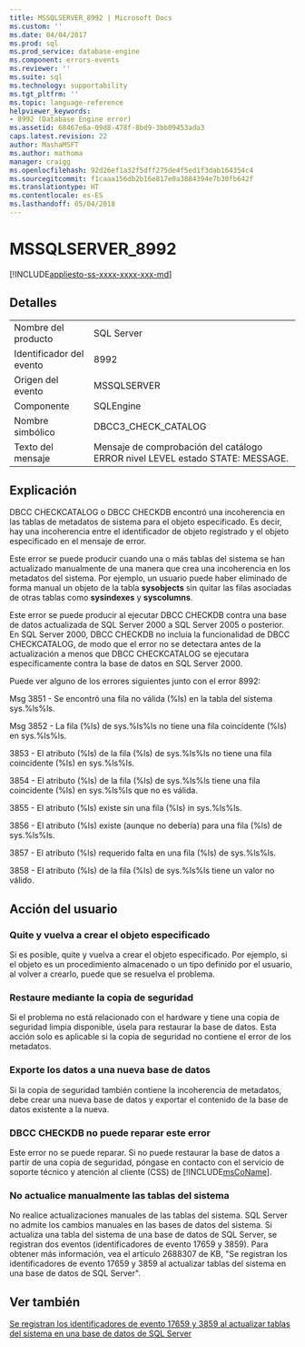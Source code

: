 ```yaml
---
title: MSSQLSERVER_8992 | Microsoft Docs
ms.custom: ''
ms.date: 04/04/2017
ms.prod: sql
ms.prod_service: database-engine
ms.component: errors-events
ms.reviewer: ''
ms.suite: sql
ms.technology: supportability
ms.tgt_pltfrm: ''
ms.topic: language-reference
helpviewer_keywords:
- 8992 (Database Engine error)
ms.assetid: 68467e6a-09d8-478f-8bd9-3bb09453ada3
caps.latest.revision: 22
author: MashaMSFT
ms.author: mathoma
manager: craigg
ms.openlocfilehash: 92d26ef1a32f5dff275de4f5ed1f3dab164354c4
ms.sourcegitcommit: f1caaa156db2b16e817e0a3884394e7b30fb642f
ms.translationtype: HT
ms.contentlocale: es-ES
ms.lasthandoff: 05/04/2018
---
```

# <a name="mssqlserver8992"></a>MSSQLSERVER_8992
[!INCLUDE[appliesto-ss-xxxx-xxxx-xxx-md](../../includes/appliesto-ss-xxxx-xxxx-xxx-md.md)]
  
## <a name="details"></a>Detalles  
  
|||  
|-|-|  
|Nombre del producto|SQL Server|  
|Identificador del evento|8992|  
|Origen del evento|MSSQLSERVER|  
|Componente|SQLEngine|  
|Nombre simbólico|DBCC3_CHECK_CATALOG|  
|Texto del mensaje|Mensaje de comprobación del catálogo ERROR nivel LEVEL estado STATE: MESSAGE.|  
  
## <a name="explanation"></a>Explicación  
DBCC CHECKCATALOG o DBCC CHECKDB encontró una incoherencia en las tablas de metadatos de sistema para el objeto especificado. Es decir, hay una incoherencia entre el identificador de objeto registrado y el objeto especificado en el mensaje de error.  
  
Este error se puede producir cuando una o más tablas del sistema se han actualizado manualmente de una manera que crea una incoherencia en los metadatos del sistema. Por ejemplo, un usuario puede haber eliminado de forma manual un objeto de la tabla **sysobjects** sin quitar las filas asociadas de otras tablas como **sysindexes** y **syscolumns**.  
  
Este error se puede producir al ejecutar DBCC CHECKDB contra una base de datos actualizada de SQL Server 2000 a SQL Server 2005 o posterior. En SQL Server 2000, DBCC CHECKDB no incluía la funcionalidad de DBCC CHECKCATALOG, de modo que el error no se detectara antes de la actualización a menos que DBCC CHECKCATALOG se ejecutara específicamente contra la base de datos en SQL Server 2000.  
  
Puede ver alguno de los errores siguientes junto con el error 8992:  
  
Msg 3851 - Se encontró una fila no válida (%ls) en la tabla del sistema sys.%ls%ls.  
  
Msg 3852 - La fila (%ls) de sys.%ls%ls no tiene una fila coincidente (%ls) en sys.%ls%ls.  
  
3853 - El atributo (%ls) de la fila (%ls) de sys.%ls%ls no tiene una fila coincidente (%ls) en sys.%ls%ls.  
  
3854 - El atributo (%ls) de la fila (%ls) de sys.%ls%ls tiene una fila coincidente (%ls) en sys.%ls%ls que no es válida.  
  
3855 - El atributo (%ls) existe sin una fila (%ls) in sys.%ls%ls.  
  
3856 - El atributo (%ls) existe (aunque no debería) para una fila (%ls) de sys.%ls%ls.  
  
3857 - El atributo (%ls) requerido falta en una fila (%ls) de sys.%ls%ls.  
  
3858 - El atributo (%ls) de la fila (%ls) de sys.%ls%ls tiene un valor no válido.  
  
## <a name="user-action"></a>Acción del usuario  
  
### <a name="drop-and-re-create-the-specified-object"></a>Quite y vuelva a crear el objeto especificado  
Si es posible, quite y vuelva a crear el objeto especificado. Por ejemplo, si el objeto es un procedimiento almacenado o un tipo definido por el usuario, al volver a crearlo, puede que se resuelva el problema.  
  
### <a name="restore-from-backup"></a>Restaure mediante la copia de seguridad  
Si el problema no está relacionado con el hardware y tiene una copia de seguridad limpia disponible, úsela para restaurar la base de datos. Esta acción solo es aplicable si la copia de seguridad no contiene el error de los metadatos.  
  
### <a name="export-the-data-to-a-new-database"></a>Exporte los datos a una nueva base de datos  
Si la copia de seguridad también contiene la incoherencia de metadatos, debe crear una nueva base de datos y exportar el contenido de la base de datos existente a la nueva.  
  
### <a name="dbcc-checkdb-cannot-repair-this-error"></a>DBCC CHECKDB no puede reparar este error  
Este error no se puede reparar.  Si no puede restaurar la base de datos a partir de una copia de seguridad, póngase en contacto con el servicio de soporte técnico y atención al cliente (CSS) de [!INCLUDE[msCoName](../../includes/msconame-md.md)].  
  
### <a name="do-not-manually-update-system-tables"></a>No actualice manualmente las tablas del sistema  
No realice actualizaciones manuales de las tablas del sistema. SQL Server no admite los cambios manuales en las bases de datos del sistema. Si actualiza una tabla del sistema de una base de datos de SQL Server, se registran dos eventos (identificadores de evento 17659 y 3859). Para obtener más información, vea el artículo 2688307 de KB, "Se registran los identificadores de evento 17659 y 3859 al actualizar tablas del sistema en una base de datos de SQL Server".  
  
## <a name="see-also"></a>Ver también  
[Se registran los identificadores de evento 17659 y 3859 al actualizar tablas del sistema en una base de datos de SQL Server](http://support.microsoft.com/kb/2688307/EN-US)  
  

